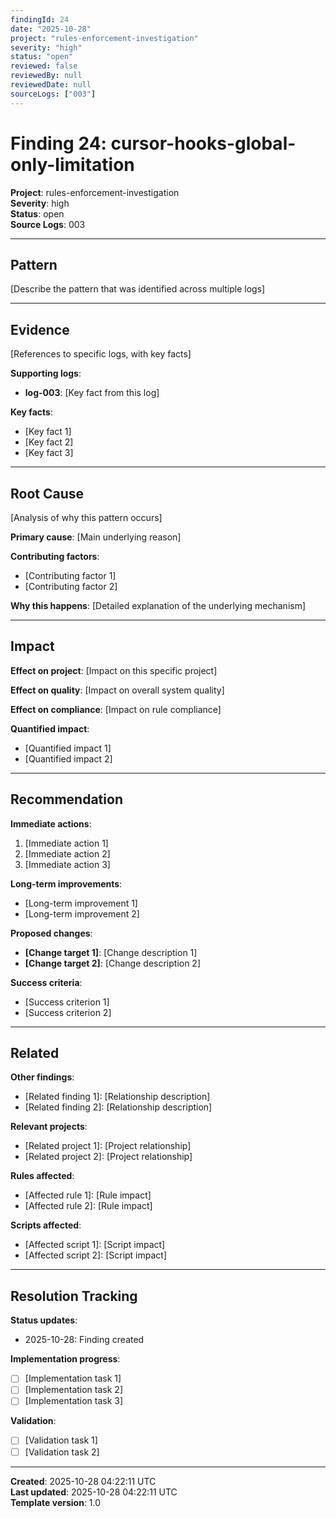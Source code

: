 ```yaml
---
findingId: 24
date: "2025-10-28"
project: "rules-enforcement-investigation"
severity: "high"
status: "open"
reviewed: false
reviewedBy: null
reviewedDate: null
sourceLogs: ["003"]
---
```


# Finding 24: cursor-hooks-global-only-limitation

**Project**: rules-enforcement-investigation  
**Severity**: high  
**Status**: open  
**Source Logs**: 003

---

## Pattern

[Describe the pattern that was identified across multiple logs]

<!-- 
Examples:
- "TDD pre-edit gate triggers on 'editing' but not 'creating' new files"
- "Intent routing attaches guidance rules when implementation was requested"
- "Pre-send gate bypassed when specific rule combinations are loaded"
- "Changeset policy violations occur during manual PR creation"
-->

---

## Evidence

[References to specific logs, with key facts]

**Supporting logs**:
- **log-003**: [Key fact from this log]

**Key facts**:
- [Key fact 1]
- [Key fact 2]
- [Key fact 3]

<!-- 
Reference specific logs and extract the key facts that support this pattern.
Be specific about what each log contributed to the pattern recognition.
Include quantifiable data where possible (timestamps, file counts, etc.)
-->

---

## Root Cause

[Analysis of why this pattern occurs]

**Primary cause**: [Main underlying reason]

**Contributing factors**:
- [Contributing factor 1]
- [Contributing factor 2]

**Why this happens**:
[Detailed explanation of the underlying mechanism]

<!-- 
Analysis of why this pattern occurs. Dig into the underlying reasons.
Examples:
- Rule text ambiguity ("editing" vs "creating")
- Missing enforcement mechanism (OUTPUT requirement not enforced)
- Timing issues (rule loaded after gate should trigger)
- Configuration conflicts (multiple rules with overlapping scope)
- Process gaps (manual steps bypassing automation)
-->

---

## Impact

**Effect on project**: [Impact on this specific project]

**Effect on quality**: [Impact on overall system quality]

**Effect on compliance**: [Impact on rule compliance]

**Quantified impact**:
- [Quantified impact 1]
- [Quantified impact 2]

<!-- 
Assess the impact of this pattern on the project and broader system.
Examples:
- "13 TDD violations documented despite gate deployment"
- "95% of findings documented in wrong project before routing fix"
- "Average time to identify pattern: 5 days vs 1 day with better logging"
- "User correction required in 15% of routing decisions"
-->

---

## Recommendation

**Immediate actions**:
1. [Immediate action 1]
2. [Immediate action 2]
3. [Immediate action 3]

**Long-term improvements**:
- [Long-term improvement 1]
- [Long-term improvement 2]

**Proposed changes**:
- **[Change target 1]**: [Change description 1]
- **[Change target 2]**: [Change description 2]

**Success criteria**:
- [Success criterion 1]
- [Success criterion 2]

<!-- 
Specific, actionable recommendations to address the root cause.
Include both immediate fixes and longer-term improvements.
Examples:
- "Update assistant-behavior.mdc line 290: change 'editing' to 'creating or editing'"
- "Add file pairing validation to TDD pre-edit gate"
- "Implement OUTPUT requirement enforcement in pre-send gate"
- "Create monitoring-validate-paths.sh to detect wrong-project findings"
-->

---

## Related

**Other findings**:
- [Related finding 1]: [Relationship description]
- [Related finding 2]: [Relationship description]

**Relevant projects**:
- [Related project 1]: [Project relationship]
- [Related project 2]: [Project relationship]

**Rules affected**:
- [Affected rule 1]: [Rule impact]
- [Affected rule 2]: [Rule impact]

**Scripts affected**:
- [Affected script 1]: [Script impact]
- [Affected script 2]: [Script impact]

<!-- 
Link to related findings, projects, rules, and scripts.
Show how this finding connects to the broader system.
Examples:
- "Related to Finding #3: Both involve TDD gate scope issues"
- "Affects rules-enforcement-investigation: This pattern is what they monitor"
- "Impacts assistant-behavior.mdc: Core enforcement mechanism"
- "Requires update to git-commit.sh: Must handle new changeset policy"
-->

---

## Resolution Tracking

**Status updates**:
- 2025-10-28: Finding created

**Implementation progress**:
- [ ] [Implementation task 1]
- [ ] [Implementation task 2]
- [ ] [Implementation task 3]

**Validation**:
- [ ] [Validation task 1]
- [ ] [Validation task 2]

<!-- 
Track the progress of implementing the recommendations.
Update this section as work progresses.
Mark tasks as completed and add new status updates.
-->

---

**Created**: 2025-10-28 04:22:11 UTC  
**Last updated**: 2025-10-28 04:22:11 UTC  
**Template version**: 1.0
